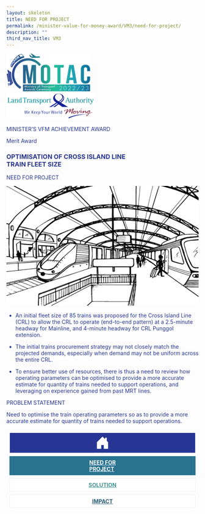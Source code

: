 ```yaml
---
layout: skeleton
title: NEED FOR PROJECT
permalink: /minister-value-for-money-award/VM3/need-for-project/
description: ""
third_nav_title: VM3
---
```

<style type="text/css">
  .text-pri {
    color: #273592;
  }

  .nav-tabs {
    border-bottom: none !important;
    overflow: hidden !important;
  }

  .nav-link {
    margin: 8px !important;
    border-radius: 0px !important;
    font-weight: 700 !important;
    padding: 0.5rem 2.8rem !important;
  }

  .link-home {
    border: 1px solid #eee !important;
    color: #fff !important;
    background: rgb(39, 54, 149) !important;
    display: flex;
    justify-content: center;
    align-items: center;
  }

  .link-project {
    border: 1px solid #eee !important;
    color: rgb(83, 114, 122) !important;
    background-color: #fff !important;
    display: flex;
    justify-content: center;
    align-items: center;
  }

  .link-project.active {
    border: none !important;
    color: #fff !important;
    background: rgb(41, 115, 144) !important;
  }

  .link-solution {
    border: 1px solid #eee !important;
    color: rgb(69, 148, 145) !important;
    background-color: #fff !important;
    display: flex;
    justify-content: center;
    align-items: center;
  }

  .link-solution.active {
    border: none !important;
    color: #fff !important;
    background: rgb(34, 155, 189) !important;
  }

  .link-impact {
    border: 1px solid #eee !important;
    color: rgb(41, 95, 120) !important;
    background-color: #fff !important;
    display: flex;
    justify-content: center;
    align-items: center;
  }

  .link-impact.active {
    border: none !important;
    color: #fff !important;
    background: rgb(10, 91, 142) !important;
  }
</style>
<div class="container-fluid py-5 card-bg text-pri my-5">
  <div class="row">
    <div class="col-sm-12 pt-4 pb-3 text-center">
      <img src="/images/Logos/MOTAC_header.png" alt="motac logo" class="img-fluid" />
    </div>
  </div>
  <div class="row border border-4 border-info">
    <div class="col-sm-4 py-3 text-center d-flex flex-column align-items-center justify-content-center">
      <img src="/images/Logos/LTA.png" class="img-fluid" alt="LTA" />
    </div>
    <div class="col-sm-8 py-3 text-center bg-primary d-flex justify-content-center flex-column aligin-items-center">
      <p class="mb-1 text-light font-weight-bold raleway-font"> MINISTER’S VFM ACHIEVEMENT AWARD </p>
      <p class="mb-0 distinguished-award">Merit Award</p>
    </div>
  </div>
  <div class="row">
    <div class="col-12 py-3">
      <h3 class="text-center font-weight-bold"> OPTIMISATION OF CROSS ISLAND LINE ​ <br /> TRAIN FLEET SIZE​ </h3>
    </div>
    <div class="col-sm-12 text-center py-2 my-2 bg-secondary">
      <p class="mb-0 h3 font-weight-bold text-uppercase"> NEED FOR PROJECT​ </p>
    </div>
    <div class="col-sm-12">
      <div class="row py-2">
        <div class="col-sm-11 mx-auto text-center">
          <img src="/images/VFM/VM3/VM3 NeedforProject .png" class="img-fluid border border-5 border-primary" alt="" />
        </div>
        <div class="col-sm-11 py-2 mx-auto">
          <ul class=" text-pri">
            <li>
              <p> An initial fleet size of 85 trains was proposed for the Cross Island Line (CRL) to allow the CRL to operate (end-to-end pattern) at a 2.5-minute headway for Mainline, and 4-minute headway for CRL Punggol extension.​ </p>
            </li>
            <li>
              <p> The initial trains procurement strategy may not closely match the projected demands, especially when demand may not be uniform across the entire CRL. ​ </p>
            </li>
            <li>
              <p> To ensure better use of resources, there is thus a need to review how operating parameters can be optimised to provide a more accurate estimate for quantity of trains needed to support operations, and leveraging on experience gained from past MRT lines.​ </p>
            </li>
          </ul>
        </div>
      </div>
    </div>
  </div>
  <div class="row">
    <div class="col-sm-12 text-center py-2 my-2 bg-secondary">
      <p class="mb-0 h3 font-weight-bold text-uppercase"> PROBLEM STATEMENT </p>
    </div>
    <div class="col-sm-12 py-2">
      <p class="mb-0 font-weight-bold text-pri"> Need to optimise the train operating parameters so as to provide a more accurate estimate for quantity of trains needed to support operations. </p>
    </div>
  </div>
  <nav>
    <div class="nav nav-tabs nav-fill" id="nav-tab" role="tablist">
      <a class="nav-link text-uppercase link-home text-decoration-none" id="nav-home-tab" href="/minister-value-for-money-award/VM3/home/">
        <svg xmlns="http://www.w3.org/2000/svg" width="36" height="36" fill="currentColor" class="bi bi-house-door-fill" viewBox="0 0 16 16">
          <path d="M6.5 14.5v-3.505c0-.245.25-.495.5-.495h2c.25 0 .5.25.5.5v3.5a.5.5 0 0 0 .5.5h4a.5.5 0 0 0 .5-.5v-7a.5.5 0 0 0-.146-.354L13 5.793V2.5a.5.5 0 0 0-.5-.5h-1a.5.5 0 0 0-.5.5v1.293L8.354 1.146a.5.5 0 0 0-.708 0l-6 6A.5.5 0 0 0 1.5 7.5v7a.5.5 0 0 0 .5.5h4a.5.5 0 0 0 .5-.5Z" />
        </svg>
      </a>
      <a class="nav-link link-project active text-decoration-none" id="nav-project-tab" href="/minister-value-for-money-award/VM3/need-for-project/"> NEED FOR <br /> PROJECT </a>
      <a class="nav-link link-solution text-decoration-none" id="nav-solution-tab" href="/minister-value-for-money-award/VM3/solution/"> SOLUTION</a>
      <a class="nav-link link-impact text-decoration-none" id="nav-impact-tab" href="/minister-value-for-money-award/VM3/impact/"> IMPACT</a>
    </div>
  </nav>
</div>